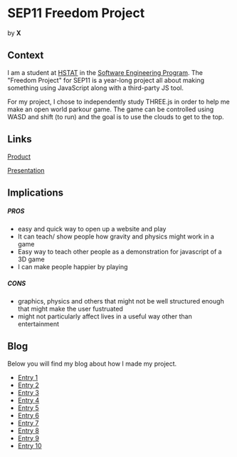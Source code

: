 # SEP11 Freedom Project
by **X**

## Context
I am a student at [HSTAT](https://www.hstat.org/) in the [Software Engineering Program](https://hstatsep.github.io/). The "Freedom Project" for SEP11 is a year-long project all about making something using JavaScript along with a third-party JS tool.

For my project, I chose to independently study THREE.js in order to help me make an open world parkour game. The game can be controlled using WASD and shift (to run) and the goal is to use the clouds to get to the top. 

## Links

[Product](https://williamz2198.github.io/sep11-freedom-project/)

[Presentation](https://docs.google.com/presentation/d/1huS2VtE9G9o0XZenee26ESZa_q9TB2ke5H_HYwLahW8/edit#slide=id.p)

## Implications
##### PROS
* easy and quick way to open up a website and play
* It can teach/ show people how gravity and physics might work in a game
* Easy way to teach other people as a demonstration for javascript of a 3D game
* I can make people happier by playing
##### CONS
* graphics, physics and others that might not be well structured enough that might make the user fustruated
* might not particularly affect lives in a useful way other than entertainment


## Blog
Below you will find my blog about how I made my project.

* [Entry 1](blog/entry01.md)
* [Entry 2](blog/entry02.md)
* [Entry 3](blog/entry03.md)
* [Entry 4](blog/entry04.md)
* [Entry 5](blog/entry05.md)
* [Entry 6](blog/entry06.md)
* [Entry 7](blog/entry07.md)
* [Entry 8](blog/entry08.md)
* [Entry 9](blog/entry09.md)
* [Entry 10](blog/entry10.md)
